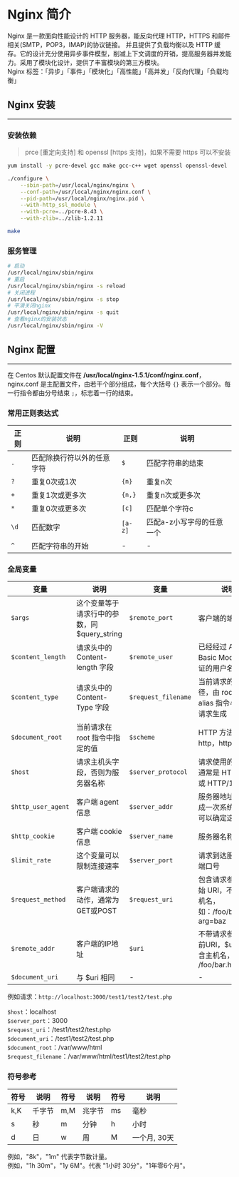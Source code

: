 # Nginx 简介
Nginx 是一款面向性能设计的 HTTP 服务器，能反向代理 HTTP，HTTPS 和邮件相关(SMTP，POP3，IMAP)的协议链接。
并且提供了负载均衡以及 HTTP 缓存。它的设计充分使用异步事件模型，削减上下文调度的开销，提高服务器并发能力。采用了模块化设计，提供了丰富模块的第三方模块。  
Nginx 标签：「异步」「事件」「模块化」「高性能」「高并发」「反向代理」「负载均衡」

## Nginx 安装
---
### 安装依赖
> prce [重定向支持] 和 openssl [https 支持]，如果不需要 https 可以不安装
```bash
yum install -y pcre-devel gcc make gcc-c++ wget openssl openssl-devel

./configure \
    --sbin-path=/usr/local/nginx/nginx \
    --conf-path=/usr/local/nginx/nginx.conf \
    --pid-path=/usr/local/nginx/nginx.pid \
    --with-http_ssl_module \
    --with-pcre=../pcre-8.43 \
    --with-zlib=../zlib-1.2.11

make
```

### 服务管理
```bash
# 启动
/usr/local/nginx/sbin/nginx
# 重启
/usr/local/nginx/sbin/nginx -s reload
# 关闭进程
/usr/local/nginx/sbin/nginx -s stop
# 平滑关闭nginx
/usr/local/nginx/sbin/nginx -s quit
# 查看nginx的安装状态
/usr/local/nginx/sbin/nginx -V
```

## Nginx 配置
---
在 Centos 默认配置文件在 **/usr/local/nginx-1.5.1/conf/nginx.conf**，nginx.conf 是主配置文件，由若干个部分组成，每个大括号 `{}` 表示一个部分。每一行指令都由分号结束 `;`，标志着一行的结束。

### **常用正则表达式**
| 正则 | 说明 | 正则 | 说明 |
| ---- | ---- | ---- | ---- |
| `. ` | 匹配除换行符以外的任意字符 | `$ ` | 匹配字符串的结束 |
| `? ` | 重复0次或1次 | `{n} ` | 重复n次 |
| `+ ` | 重复1次或更多次 | `{n,} ` | 重复n次或更多次 |
| `*` | 重复0次或更多次 | `[c] ` | 匹配单个字符c |
| `\d ` |匹配数字 | `[a-z]` | 匹配a-z小写字母的任意一个 |
| `^ ` | 匹配字符串的开始 | - | - |

### 全局变量

| 变量 | 说明 | 变量 | 说明 |
| ---- | ---- | ---- | ---- | 
| `$args` | 这个变量等于请求行中的参数，同 $query_string | `$remote_port` | 客户端的端口 |
| `$content_length` | 请求头中的 Content-length 字段 | `$remote_user` | 已经经过 Auth Basic Module 验证的用户名 |
| `$content_type` | 请求头中的 Content-Type 字段 | `$request_filename` | 当前请求的文件路径，由 root 或 alias 指令与 URI 请求生成 |
| `$document_root` | 当前请求在 root 指令中指定的值 | `$scheme` | HTTP 方法（如http，https） |
| `$host` | 请求主机头字段，否则为服务器名称 | `$server_protocol` | 请求使用的协议，通常是 HTTP/1.0 或 HTTP/1.1 |
| `$http_user_agent` | 客户端 agent 信息 | `$server_addr` | 服务器地址，在完成一次系统调用后可以确定这个值 |
| `$http_cookie` | 客户端 cookie 信息 | `$server_name` | 服务器名称 |
| `$limit_rate` | 这个变量可以限制连接速率 | `$server_port` | 请求到达服务器的端口号 |
| `$request_method` | 客户端请求的动作，通常为GET或POST | `$request_uri` | 包含请求参数的原始 URI，不包含主机名，如：/foo/bar.php?arg=baz |
| `$remote_addr` | 客户端的IP地址 | `$uri` | 不带请求参数的当前URI，$uri 不包含主机名，如 /foo/bar.html |
| `$document_uri` | 与 $uri 相同 | - | - |

例如请求：`http://localhost:3000/test1/test2/test.php`  

`$host`：localhost  
`$server_port`：3000  
`$request_uri`：/test1/test2/test.php  
`$document_uri`：/test1/test2/test.php  
`$document_root`：/var/www/html  
`$request_filename`：/var/www/html/test1/test2/test.php  

### 符号参考
| 符号 | 说明 | 符号 | 说明 | 符号 | 说明 |
| ---- | ---- | ---- | ---- | ---- | ---- |
| k,K | 千字节 | m,M | 兆字节 | ms | 毫秒 |
| s | 秒 | m | 分钟 | h |  小时 |
| d | 日 | w | 周 | M |  一个月, 30天 |

例如，"8k"，"1m" 代表字节数计量。  
例如，"1h 30m"，"1y 6M"。代表 "1小时 30分"，"1年零6个月"。 
